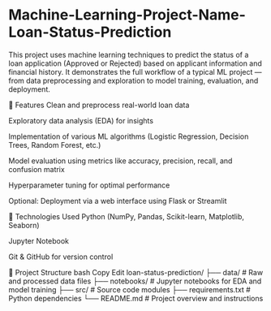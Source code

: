 # Machine-Learning-Project-Name-Loan-Status-Prediction
This project uses machine learning techniques to predict the status of a loan application (Approved or Rejected) based on applicant information and financial history. It demonstrates the full workflow of a typical ML project — from data preprocessing and exploration to model training, evaluation, and deployment.

🚀 Features
Clean and preprocess real-world loan data

Exploratory data analysis (EDA) for insights

Implementation of various ML algorithms (Logistic Regression, Decision Trees, Random Forest, etc.)

Model evaluation using metrics like accuracy, precision, recall, and confusion matrix

Hyperparameter tuning for optimal performance

Optional: Deployment via a web interface using Flask or Streamlit

🧠 Technologies Used
Python (NumPy, Pandas, Scikit-learn, Matplotlib, Seaborn)

Jupyter Notebook

Git & GitHub for version control

📁 Project Structure
bash
Copy
Edit
loan-status-prediction/
├── data/                  # Raw and processed data files
├── notebooks/             # Jupyter notebooks for EDA and model training
├── src/                   # Source code modules
├── requirements.txt       # Python dependencies
└── README.md              # Project overview and instructions

